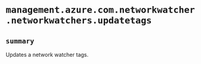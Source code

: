 # `management.azure.com.networkwatcher.networkwatchers.updatetags`

## `summary`
Updates a network watcher tags.


